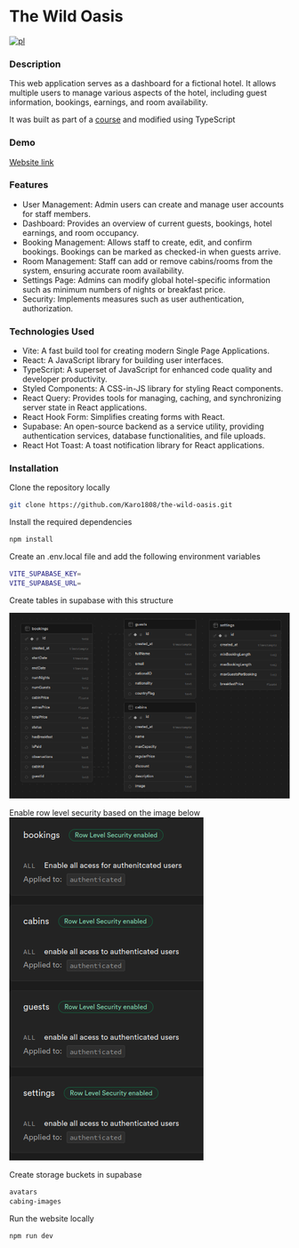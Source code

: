 # The Wild Oasis

[![pl](https://img.shields.io/badge/lang-pl-red.svg)](https://github.com/Karo1808/the-wild-oasis/blob/master/README.pl.md)

### Description

This web application serves as a dashboard for a fictional hotel. It allows multiple users to manage various aspects of the hotel, including guest information, bookings, earnings, and room availability.

It was built as part of a [course](https://www.udemy.com/course/the-ultimate-react-course/?couponCode=ST22FS22724) and modified using TypeScript

### Demo

[Website link](https://your-website-link-here.com/)

### Features

- User Management: Admin users can create and manage user accounts for staff members.
- Dashboard: Provides an overview of current guests, bookings, hotel earnings, and room occupancy.
- Booking Management: Allows staff to create, edit, and confirm bookings. Bookings can be marked as checked-in when guests arrive.
- Room Management: Staff can add or remove cabins/rooms from the system, ensuring accurate room availability.
- Settings Page: Admins can modify global hotel-specific information such as minimum numbers of nights or breakfast price.
- Security: Implements measures such as user authentication, authorization.

### Technologies Used

- Vite: A fast build tool for creating modern Single Page Applications.
- React: A JavaScript library for building user interfaces.
- TypeScript: A superset of JavaScript for enhanced code quality and developer productivity.
- Styled Components: A CSS-in-JS library for styling React components.
- React Query: Provides tools for managing, caching, and synchronizing server state in React applications.
- React Hook Form: Simplifies creating forms with React.
- Supabase: An open-source backend as a service utility, providing authentication services, database functionalities, and file uploads.
- React Hot Toast: A toast notification library for React applications.

### Installation

Clone the repository locally

```bash
git clone https://github.com/Karo1808/the-wild-oasis.git
```

Install the required dependencies

```bash
npm install
```

Create an .env.local file and add the following environment variables

```bash
VITE_SUPABASE_KEY=
VITE_SUPABASE_URL=
```

Create tables in supabase with this structure

![Tables](./assets/tables.png)

Enable row level security based on the image below
![RLS](./assets/rls.png)

Create storage buckets in supabase

```bash
avatars
cabing-images
```

Run the website locally

```bash
npm run dev
```
